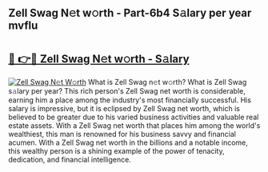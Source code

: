 ## Zell Swag N𝚎t w𝚘rth - Part-6b4 S𝚊lary per year mvflu

# <h2><a href="http://gc3d3h9.nevu.top/?p=Zell+Swag">🔗 👉🔴 Zell Swag N𝚎t w𝚘rth - S𝚊lary</a></h2>

[![Zell Swag N𝚎t W𝚘rth](https://i.imgur.com/Oavwk0R.jpeg)](http://gc3d3h9.nevu.top/?p=Zell+Swag)
What is Zell Swag n𝚎t w𝚘rth? What is Zell Swag s𝚊lary per year?
This rich person's Zell Swag net worth is considerable, earning him a place among the industry's most financially successful. His salary is impressive, but it is eclipsed by Zell Swag net worth, which is believed to be greater due to his varied business activities and valuable real estate assets. With a Zell Swag net worth that places him among the world's wealthiest, this man is renowned for his business savvy and financial acumen. With a Zell Swag net worth in the billions and a notable income, this wealthy person is a shining example of the power of tenacity, dedication, and financial intelligence.
